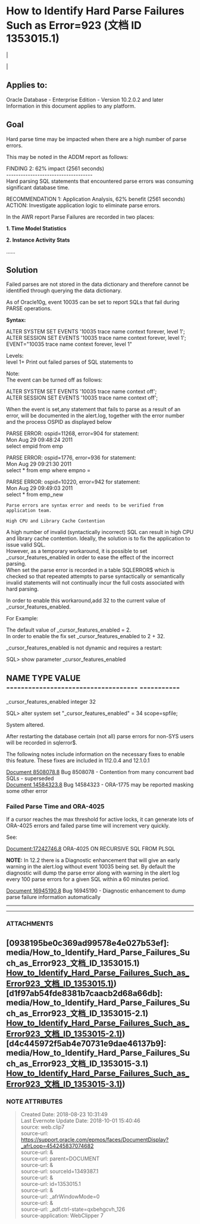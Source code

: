 # How to Identify Hard Parse Failures Such as Error=923 (文档 ID 1353015.1)

|

|

  

## Applies to:

Oracle Database - Enterprise Edition - Version 10.2.0.2 and later  
Information in this document applies to any platform.  

## Goal

Hard parse time may be impacted when there are a high number of parse errors.  
  
This may be noted in the ADDM report as follows:  
  

FINDING 2: 62% impact (2561 seconds)  
\------------------------------------  
Hard parsing SQL statements that encountered parse errors was consuming  
significant database time.  
  
RECOMMENDATION 1: Application Analysis, 62% benefit (2561 seconds)  
ACTION: Investigate application logic to eliminate parse errors.

In the AWR report Parse Failures are recorded in two places:

**1\. Time Model Statistics**

**2\. Instance Activity Stats**

......

  
  
  
  

## Solution

Failed parses are not stored in the data dictionary and therefore cannot be
identified through querying the data dictionary.  
  
As of Oracle10g, event 10035 can be set to report SQLs that fail during PARSE
operations.  
  
 **Syntax:**  
  

ALTER SYSTEM SET EVENTS '10035 trace name context forever, level 1';  
ALTER SESSION SET EVENTS '10035 trace name context forever, level 1';  
EVENT="10035 trace name context forever, level 1"  
  
Levels:  
level 1+ Print out failed parses of SQL statements to  
  
Note:  
The event can be turned off as follows:  
  
ALTER SYSTEM SET EVENTS '10035 trace name context off';  
ALTER SESSION SET EVENTS '10035 trace name context off';

When the event is set,any statement that fails to parse as a result of an
error, will be documented in the alert.log, together with the error number and
the process OSPID as displayed below

PARSE ERROR: ospid=11268, error=904 for statement:  
Mon Aug 29 09:48:24 2011  
select empid from emp  
  
PARSE ERROR: ospid=1776, error=936 for statement:  
Mon Aug 29 09:21:30 2011  
select * from emp where empno =  
  
PARSE ERROR: ospid=10220, error=942 for statement:  
Mon Aug 29 09:49:03 2011  
select * from emp_new

    
    
    Parse errors are syntax error and needs to be verified from application team.
    
    High CPU and Library Cache Contention

A high number of invalid (syntactically incorrect) SQL can result in high CPU
and library cache contention. Ideally, the solution is to fix the application
to issue valid SQL.  
However, as a temporary workaround, it is possible to set
_cursor_features_enabled in order to ease the effect of the incorrect parsing.  
When set the parse error is recorded in a table SQLERROR$ which is checked so
that repeated attempts to parse syntactically or semantically invalid
statements will not continually incur the full costs associated with hard
parsing.  
  
In order to enable this workaround,add 32 to the current value of
_cursor_features_enabled.  
  
For Example:  
  
The default value of _cursor_features_enabled = 2.  
In order to enable the fix set _cursor_features_enabled to 2 + 32.

_cursor_features_enabled is not dynamic and requires a restart:  
  
SQL> show parameter _cursor_features_enabled  
  
NAME TYPE VALUE  
\------------------------------------ -----------
------------------------------  
_cursor_features_enabled integer 32  
  
SQL> alter system set "_cursor_features_enabled" = 34 scope=spfile;  
  
System altered.

After restarting the database certain (not all) parse errors for non-SYS users
will be recorded in sqlerror$.  
  
The following notes include information on the necessary fixes to enable this
feature. These fixes are included in 112.0.4 and 12.1.0.1

[Document
8508078.8](https://support.oracle.com/epmos/faces/DocumentDisplay?parent=DOCUMENT&sourceId=1353015.1&id=8508078.8)
Bug 8508078 - Contention from many concurrent bad SQLs - superseded  
[Document
14584323.8](https://support.oracle.com/epmos/faces/DocumentDisplay?parent=DOCUMENT&sourceId=1353015.1&id=14584323.8)
Bug 14584323 - ORA-1775 may be reported masking some other error

### Failed Parse Time and ORA-4025

If a cursor reaches the max threshold for active locks, it can generate lots
of ORA-4025 errors and failed parse time will increment very quickly.

See:

[Document:17242746.8](https://support.oracle.com/epmos/faces/DocumentDisplay?parent=DOCUMENT&sourceId=1353015.1&id=17242746.8)
ORA-4025 ON RECURSIVE SQL FROM PLSQL

**NOTE:** In 12.2 there is a Diagnostic enhancement that will give an early
warning in the alert.log without event 10035 being set. By default the
diagnostic will dump the parse error along with warning in the alert log every
100 parse errors for a given SQL within a 60 minutes period.

[Document
16945190.8](https://support.oracle.com/epmos/faces/DocumentDisplay?parent=DOCUMENT&sourceId=1353015.1&id=16945190.8)
Bug 16945190 - Diagnostic enhancement to dump parse failure information
automatically

  
  
  
  
---


---
### ATTACHMENTS
[0938195be0c369ad99578e4e027b53ef]: media/How_to_Identify_Hard_Parse_Failures_Such_as_Error923_文档_ID_1353015.1)
[How_to_Identify_Hard_Parse_Failures_Such_as_Error923_文档_ID_1353015.1)](media/How_to_Identify_Hard_Parse_Failures_Such_as_Error923_文档_ID_1353015.1))
[d1f97ab54fde8381b7caacb2d68a66db]: media/How_to_Identify_Hard_Parse_Failures_Such_as_Error923_文档_ID_1353015-2.1)
[How_to_Identify_Hard_Parse_Failures_Such_as_Error923_文档_ID_1353015-2.1)](media/How_to_Identify_Hard_Parse_Failures_Such_as_Error923_文档_ID_1353015-2.1))
[d4c445972f5ab4e70731e9dae46137b9]: media/How_to_Identify_Hard_Parse_Failures_Such_as_Error923_文档_ID_1353015-3.1)
[How_to_Identify_Hard_Parse_Failures_Such_as_Error923_文档_ID_1353015-3.1)](media/How_to_Identify_Hard_Parse_Failures_Such_as_Error923_文档_ID_1353015-3.1))
---
### NOTE ATTRIBUTES
>Created Date: 2018-08-23 10:31:49  
>Last Evernote Update Date: 2018-10-01 15:40:46  
>source: web.clip7  
>source-url: https://support.oracle.com/epmos/faces/DocumentDisplay?_afrLoop=454245837074682  
>source-url: &  
>source-url: parent=DOCUMENT  
>source-url: &  
>source-url: sourceId=1349387.1  
>source-url: &  
>source-url: id=1353015.1  
>source-url: &  
>source-url: _afrWindowMode=0  
>source-url: &  
>source-url: _adf.ctrl-state=qxbehgcvh_126  
>source-application: WebClipper 7  
